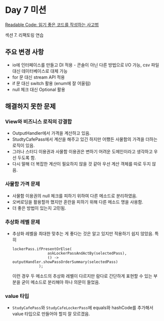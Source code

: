 # Day 7 미션

[Readable Code: 읽기 좋은 코드를 작성하는 사고법](https://www.inflearn.com/course/readable-code-%EC%9D%BD%EA%B8%B0%EC%A2%8B%EC%9D%80%EC%BD%94%EB%93%9C-%EC%9E%91%EC%84%B1%EC%82%AC%EA%B3%A0%EB%B2%95/dashboard)

섹션 7. 리팩토링 연습

## 주요 변경 사항

* io에 인터페이스를 만들고 DI 적용 - 콘솔이 아닌 다른 방법으로 I/O 가능, csv 파일 대신 데이터베이스로 대체 가능
* for 문 대신 stream API 적용
* if 문 대신 switch 활용 (enum에 잘 어울림)
* null 체크 대신 Optional 활용

## 해결하지 못한 문제

### View와 비즈니스 로직의 강결합

* OutputHandler에서 가격을 계산하고 있음.
* StudtyCafePass에서 계산을 해주고 있긴 하지만 어쨌든 사물함의 가격을 더하는 로직이 있음.
* 그러나 스터디 이용권과 사물함 이용권은 변하기 어려운 도메인이라고 생각하고 우선 두도록 함.
* 다시 말해 더 복잡한 계산이 필요하지 않을 것 같아 우선 계산 객체를 따로 두지 않음.

### 사물함 가격 문제

* 사물함 이용권의 null 체크를 피하기 위하여 다른 메소드로 분리하였음.
* 오버로딩을 활용할까 했지만 혼란을 피하기 위해 다른 메소드 명을 사용함.
* 더 좋은 방법이 있는지 고민됨.

### 추상화 레벨 문제

* 추상화 레벨을 최대한 맞추는 게 좋다는 것은 알고 있지만 적용하기 쉽지 않았음. 특히

    ```
    lockerPass.ifPresentOrElse(
                    askLockerPassAndActBy(selectedPass),
                    () -> outputHandler.showPassOrderSummary(selectedPass)
                );
    ```

  이런 경우 두 메소드의 추상화 레벨이 다르지만 람다로 간단하게 표현할 수 있는 부분을 굳이 메소드로 분리해야 하나 의문이 들었음.

### value 타입
* `StudyCafePass`와 `StudyCafeLockerPass`에 equals와 hashCode를 추가해서 value 타입으로 만들어야 할지 잘 모르겠음.
